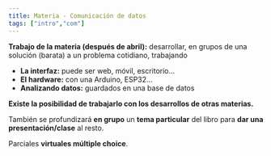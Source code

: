 ```yaml
---
title: Materia - Comunicación de datos
tags: ["intro","com"]
---
```

**Trabajo de la materia (después de abril):** desarrollar, en grupos de  una solución (barata) a un problema cotidiano, trabajando
- **La interfaz:** puede ser web, móvil, escritorio...
- **El hardware:** con una Arduino, ESP32...
- **Analizando datos:** guardados en una base de datos

**Existe la posibilidad de trabajarlo con los desarrollos de otras materias.**

También se profundizará **en grupo** un **tema particular** del libro para **dar una presentación/clase** al resto.

Parciales **virtuales múltiple choice**.
